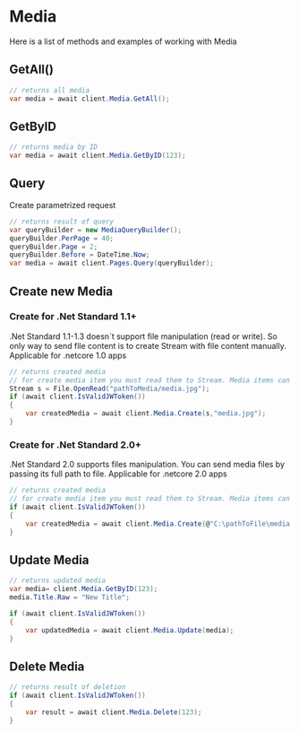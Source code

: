 # Media

Here is a list of methods and examples of working with Media

## GetAll()

```C#
// returns all media
var media = await client.Media.GetAll();
```

## GetByID

```C#
// returns media by ID
var media = await client.Media.GetByID(123);
```

## Query
Create parametrized request
```C#
// returns result of query
var queryBuilder = new MediaQueryBuilder();
queryBuilder.PerPage = 40;
queryBuilder.Page = 2;
queryBuilder.Before = DateTime.Now;
var media = await client.Pages.Query(queryBuilder);
```

## Create new Media
### Create for .Net Standard 1.1+
.Net Standard 1.1-1.3 doesn`t support file manipulation (read or write). So only way to send file content is to create Stream with file content manually.
Applicable for .netcore 1.0 apps
```C#
// returns created media
// for create media item you must read them to Stream. Media items can be audio, video, image, pdf ot any othe type supported by wordpress
Stream s = File.OpenRead("pathToMedia/media.jpg");
if (await client.IsValidJWToken())
{
    var createdMedia = await client.Media.Create(s,"media.jpg");
}
```
### Create for .Net Standard 2.0+
.Net Standard 2.0 supports files manipulation. You can send media files by passing its full path to file.
Applicable for .netcore 2.0 apps
```C#
// returns created media
// for create media item you must read them to Stream. Media items can be audio, video, image, pdf ot any othe type supported by wordpress
if (await client.IsValidJWToken())
{
    var createdMedia = await client.Media.Create(@"C:\pathToFile\media.jpg","media.jpg");
}
```

## Update Media

```C#
// returns updated media
var media= client.Media.GetByID(123);
media.Title.Raw = "New Title";

if (await client.IsValidJWToken())
{
    var updatedMedia = await client.Media.Update(media);
}
```

## Delete Media

```C#
// returns result of deletion
if (await client.IsValidJWToken())
{
    var result = await client.Media.Delete(123);
}
```
